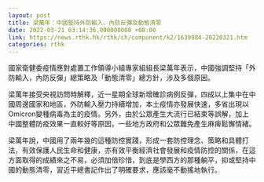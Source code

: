 ```yaml
---
layout: post
title: 梁萬年：中國堅持外防輸入、內防反彈及動態清零
date: 2022-03-21 03:14:36.000000000 +08:00
link: https://news.rthk.hk/rthk/ch/component/k2/1639984-20220321.htm
categories: rthk
---
```


國家衛健委疫情應對處置工作領導小組專家組組長梁萬年表示，中國強調堅持「外防輸入，內防反彈」總策略及「動態清零」總方針，涉及多個原因。

梁萬年接受央視訪問時解釋，近一星期全球新增確診病例反彈，四成以上集中在中國周邊國家和地區，外防輸入壓力持續增加，本土疫情亦發展快速，多省出現以Omicron變種病毒為主的疫情。另外，由於公眾產生大流行已結束等誤解，加上中國整體防疫效果一直較好等原因，一些地方政府和公眾難免產生麻痺鬆懈情緒。

梁萬年說，中國用了兩年幾的這種防控實踐，形成一套防控理念、策略和具體打法，有效保護人民生命和健康，亦有效平衡經濟社會發展和疫情防控的關係，在這方面取得的成績來之不易，必須加倍珍惜，到底是學西方的那種躺平，抑或堅持中國的動態清零，習近平總書記作出了明確要求，應該毫不動搖地執行。
